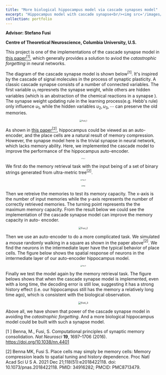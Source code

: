 ```yaml
---
title: "More biological hippocampus model via cascade synapses model"
excerpt: "Hippocampus model with cascade synapse<br/><img src='/images/projects/fusi_2.png' width='400' height='400'>"
collection: portfolio
---
```




**Advisor: Stefano Fusi**

**Centre of Theoretical Neuroscience, Columbia University, U.S.** 

This project is one of the implementations of the cascade synapse model in [this paper$^{[1]}$](https://doi.org/10.1038/nn.4401), which generally provides a solution to aviod the *catastrophic forgetting* in neural networks. 

The diagram of the cascade synapse model is shown below$^{[1]}$. It's inspired by the cascade of signal molecules in the process of synaptic plasticity. A classic cascade synapse consists of a number of connected variables. The first variable $u_1$ represnets the synapse weight, while others are hidden variables (which is an abstraction of the chemical reactions in a synapse ). The synapse weight updating rule in the learning process(e.g. Hebb's rule) only influence $u_1$, while the hidden variables $u_2, u_3,\cdots$ can preserve the old memories.

<p><center><img src="http://qiuyoungwang.github.io/images/projects/fusi/fusi_1.png" alt="Fusi_1" style="zoom: 45%" ></center></p>

As shown in [this paper$^{[2]}$](https://doi.org/10.1073/pnas.2018422118), hippocampus could be viewed as an auto-encoder, and the place cells are a natural result of memory compression. However, the synapse model here is the trivial synapse in neural network, which lacks memory ability. Here, we implemented the cascade model to improve the performance of the hippocampus auto-encoder.

<p><center><img src="http://qiuyoungwang.github.io/images/projects/fusi/auto_encoder.png" alt="Fusi_4" style="zoom: 20%" ></center></p>

We first do the memory retrieval task with the input being of a set of binary strings generated from ultra-metric tree$^{[2]}$. 

<p><center><img src="http://qiuyoungwang.github.io/images/projects/fusi/fusi_tree_1.png" alt="Fusi_4" style="zoom: 30%" ></center></p>

<p><center><img src="http://qiuyoungwang.github.io/images/projects/fusi/fusi_tree_2.png" alt="tmp" style="zoom: 30%" ></center></p>

Then we retreive the memories to test its memory capacity. The x-axis is the number of input memories while the y-axis represents the number of correctly retrieved memories. The turning point represents the the maximum memory capacity. From the result below we could see the implementation of the cascade synapse model can improve the memory capacity in auto- encoder. 

<p><center><img src="http://qiuyoungwang.github.io/images/projects/fusi/fusi_2.png" alt="Fusi_2" style="zoom: 51%" ></center></p>

Then we use an auto-encoder to do a more complicated task. We simulated a mouse randomly walking in a square as shown in the paper above$^{[2]}$. We find the neurons in the intermediate layer have the typical behavior of place cells. The figure below shows the spatial response of neurons in the imtermediate layer of our auto-encoder hippocampus model. 

<p><center><img src="http://qiuyoungwang.github.io/images/projects/fusi/fusi_4.png" alt="Fusi_4" style="zoom: 30%" ></center></p>

Finally we test the model again by the memory retrieval task. The figure belows shows that when the cascade synapse model is implemented, even with a long time, the decoding error is still low, suggesting it has a strong history effect (i.e. our hippocampus still has the memory a relatively long time ago), which is consistent with the biological observation.

<p><center><img src="http://qiuyoungwang.github.io/images/projects/fusi/fusi_3.png" alt="Fusi_3" style="zoom: 55%" ></center></p>

Above all, we have shown that power of the cascade synapse model in avoiding the *catastrophic forgetting*. And a more biological hippocampus model could be built with such a synapse model.



[1 ] Benna, M., Fusi, S. Computational principles of synaptic memory consolidation. *Nat Neurosci* **19**, 1697–1706 (2016). https://doi.org/10.1038/nn.4401

[2] Benna MK, Fusi S. Place cells may simply be memory cells: Memory compression leads to spatial tuning and history dependence. Proc Natl Acad Sci U S A. 2021 Dec 21;118(51):e2018422118. doi: 10.1073/pnas.2018422118. PMID: 34916282; PMCID: PMC8713479.
